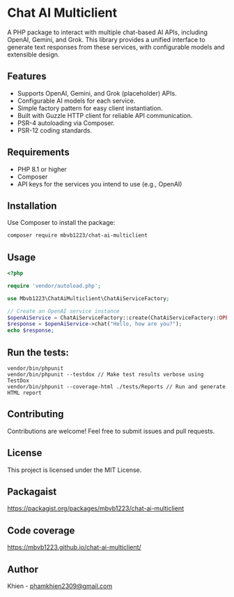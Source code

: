 # Chat AI Multiclient

A PHP package to interact with multiple chat-based AI APIs, including OpenAI, Gemini, and Grok. This library provides a unified interface to generate text responses from these services, with configurable models and extensible design.

## Features
- Supports OpenAI, Gemini, and Grok (placeholder) APIs.
- Configurable AI models for each service.
- Simple factory pattern for easy client instantiation.
- Built with Guzzle HTTP client for reliable API communication.
- PSR-4 autoloading via Composer.
- PSR-12 coding standards.

## Requirements
- PHP 8.1 or higher
- Composer
- API keys for the services you intend to use (e.g., OpenAI)

## Installation

Use Composer to install the package:

```sh
composer require mbvb1223/chat-ai-multiclient
```

## Usage

```php
<?php

require 'vendor/autoload.php';

use Mbvb1223\ChatAiMulticlient\ChatAiServiceFactory;

// Create an OpenAI service instance
$openAiService = ChatAiServiceFactory::create(ChatAiServiceFactory::OPENAI, 'your-openai-api-key');
$response = $openAiService->chat("Hello, how are you?");
echo $response;
```

## Run the tests:
```
vendor/bin/phpunit
vendor/bin/phpunit --testdox // Make test results verbose using TestDox
vendor/bin/phpunit --coverage-html ./tests/Reports // Run and generate HTML report
```

## Contributing

Contributions are welcome! Feel free to submit issues and pull requests.

## License

This project is licensed under the MIT License.

## Packagaist

<a href="https://packagist.org/packages/mbvb1223/chat-ai-multiclient" target="_blank" rel="noopener noreferrer">https://packagist.org/packages/mbvb1223/chat-ai-multiclient</a>

## Code coverage

<a href="https://mbvb1223.github.io/chat-ai-multiclient/" target="_blank" rel="noopener noreferrer">https://mbvb1223.github.io/chat-ai-multiclient/</a>

## Author

Khien - phamkhien2309@gmail.com